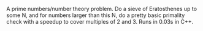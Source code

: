 A prime numbers/number theory problem. Do a sieve of Eratosthenes up to some N, and for numbers larger than this N, do a pretty basic primality check with a speedup to cover multiples of 2 and 3. Runs in 0.03s in C++.

